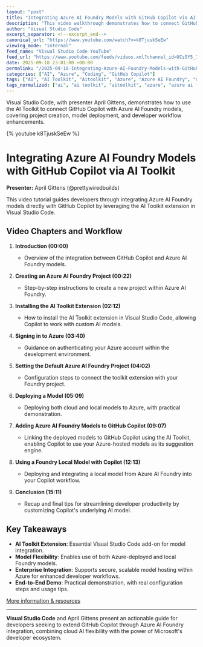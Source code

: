 ```yaml
---
layout: "post"
title: "Integrating Azure AI Foundry Models with GitHub Copilot via AI Toolkit"
description: "This video walkthrough demonstrates how to connect GitHub Copilot to Azure AI Foundry models using the AI Toolkit. Presented by April Gittens, it covers the entire process: creating an Azure AI Foundry project, installing the AI Toolkit extension in Visual Studio Code, signing into Azure, configuring your project, deploying models, and connecting both cloud and local models to GitHub Copilot. The tutorial targets developers aiming to enhance Copilot’s capabilities with custom or enterprise-grade language models hosted on Azure."
author: "Visual Studio Code"
excerpt_separator: <!--excerpt_end-->
canonical_url: "https://www.youtube.com/watch?v=k8TjuskSeEw"
viewing_mode: "internal"
feed_name: "Visual Studio Code YouTube"
feed_url: "https://www.youtube.com/feeds/videos.xml?channel_id=UCs5Y5_7XK8HLDX0SLNwkd3w"
date: 2025-09-18 23:01:00 +00:00
permalink: "/2025-09-18-Integrating-Azure-AI-Foundry-Models-with-GitHub-Copilot-via-AI-Toolkit.html"
categories: ["AI", "Azure", "Coding", "GitHub Copilot"]
tags: ["AI", "AI Toolkit", "Aitoolkit", "Azure", "Azure AI Foundry", "Cloud AI", "Code", "Coding", "Copilot Custom Models", "Demo", "Developer", "Developer Tools", "Extension", "Foundry Local Models", "GitHub Copilot", "Microsoft", "Model Deployment", "Project Setup", "Sign in Azure", "Software Developer", "Videos", "VS Code"]
tags_normalized: ["ai", "ai toolkit", "aitoolkit", "azure", "azure ai foundry", "cloud ai", "code", "coding", "copilot custom models", "demo", "developer", "developer tools", "extension", "foundry local models", "github copilot", "microsoft", "model deployment", "project setup", "sign in azure", "software developer", "videos", "vs code"]
---
```


Visual Studio Code, with presenter April Gittens, demonstrates how to use the AI Toolkit to connect GitHub Copilot with Azure AI Foundry models, covering project creation, model deployment, and developer workflow enhancements.<!--excerpt_end-->

{% youtube k8TjuskSeEw %}

# Integrating Azure AI Foundry Models with GitHub Copilot via AI Toolkit

**Presenter:** April Gittens (@prettywiredbuilds)

This video tutorial guides developers through integrating Azure AI Foundry models directly with GitHub Copilot by leveraging the AI Toolkit extension in Visual Studio Code.

## Video Chapters and Workflow

1. **Introduction (00:00)**
   - Overview of the integration between GitHub Copilot and Azure AI Foundry models.

2. **Creating an Azure AI Foundry Project (00:22)**
   - Step-by-step instructions to create a new project within Azure AI Foundry.

3. **Installing the AI Toolkit Extension (02:12)**
   - How to install the AI Toolkit extension in Visual Studio Code, allowing Copilot to work with custom AI models.

4. **Signing in to Azure (03:40)**
   - Guidance on authenticating your Azure account within the development environment.

5. **Setting the Default Azure AI Foundry Project (04:02)**
   - Configuration steps to connect the toolkit extension with your Foundry project.

6. **Deploying a Model (05:09)**
   - Deploying both cloud and local models to Azure, with practical demonstration.

7. **Adding Azure AI Foundry Models to GitHub Copilot (09:07)**
   - Linking the deployed models to GitHub Copilot using the AI Toolkit, enabling Copilot to use your Azure-hosted models as its suggestion engine.

8. **Using a Foundry Local Model with Copilot (12:13)**
   - Deploying and integrating a local model from Azure AI Foundry into your Copilot workflow.

9. **Conclusion (15:11)**
   - Recap and final tips for streamlining developer productivity by customizing Copilot's underlying AI model.

## Key Takeaways

- **AI Toolkit Extension**: Essential Visual Studio Code add-on for model integration.
- **Model Flexibility**: Enables use of both Azure-deployed and local Foundry models.
- **Enterprise Integration**: Supports secure, scalable model hosting within Azure for enhanced developer workflows.
- **End-to-End Demo**: Practical demonstration, with real configuration steps and usage tips.

[More information & resources](https://aka.ms/AIToolkit)

---

**Visual Studio Code** and April Gittens present an actionable guide for developers seeking to extend GitHub Copilot through Azure AI Foundry integration, combining cloud AI flexibility with the power of Microsoft's developer ecosystem.

